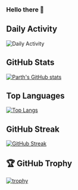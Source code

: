 ### Hello there 👋
## Daily Activity
![Daily Activity](https://github-readme-activity-graph.cyclic.app/graph?username=helloparthshah&bg_color=000000&color=fff&line=0194dd&point=5194f0&area=true)

## GitHub Stats
[![Parth's GitHub stats](https://github-readme-stats-helloparthshah.vercel.app/api?username=helloparthshah&count_private=true&show_icons=true&theme=radical)](https://github.com/anuraghazra/github-readme-stats)

## Top Languages
[![Top Langs](https://github-readme-stats-helloparthshah.vercel.app/api/top-langs/?username=helloparthshah&count_private=false&show_icons=true&theme=radical&layout=compact)](https://github.com/anuraghazra/github-readme-stats)

## GitHub Streak
[![GitHub Streak](https://streak-stats.demolab.com/?user=helloparthshah&theme=radical)](https://git.io/streak-stats)

## 🏆 GitHub Trophy
[![trophy](https://github-profile-trophy.vercel.app/?username=helloparthshah&column=8&theme=radical)](https://github-profile-trophy.vercel.app/?username=helloparthshah&column=8)
<!--
**helloparthshah/helloparthshah** is a ✨ _special_ ✨ repository because its `README.md` (this file) appears on your GitHub profile.

Here are some ideas to get you started:

- 🔭 I’m currently working on ...
- 🌱 I’m currently learning ...
- 👯 I’m looking to collaborate on ...
- 🤔 I’m looking for help with ...
- 💬 Ask me about ...
- 📫 How to reach me: ...
- 😄 Pronouns: ...
- ⚡ Fun fact: ...
-->
